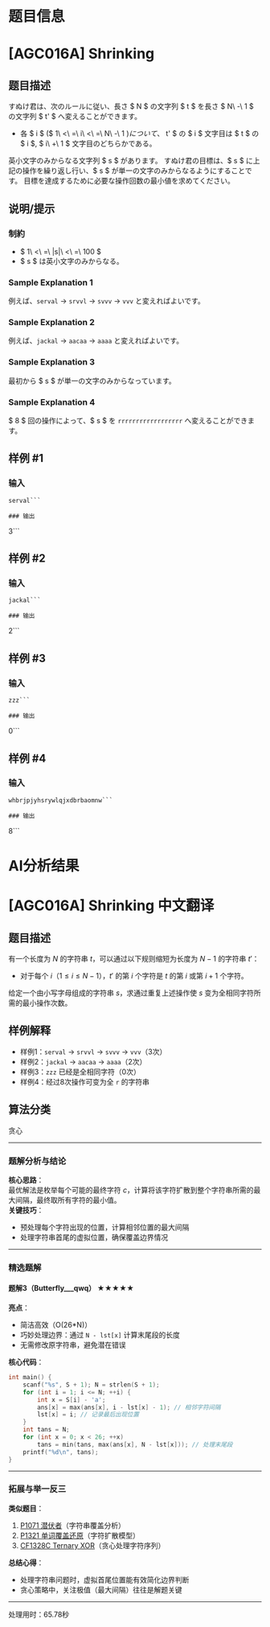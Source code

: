 # 题目信息

# [AGC016A] Shrinking

## 题目描述

[problemUrl]: https://atcoder.jp/contests/agc016/tasks/agc016_a

すぬけ君は、次のルールに従い、長さ $ N $ の文字列 $ t $ を長さ $ N\ -\ 1 $ の文字列 $ t' $ へ変えることができます。

- 各 $ i $ ($ 1\ <\ =\ i\ <\ =\ N\ -\ 1 $) について、$ t' $ の $ i $ 文字目は $ t $ の $ i $, $ i\ +\ 1 $ 文字目のどちらかである。

英小文字のみからなる文字列 $ s $ があります。 すぬけ君の目標は、$ s $ に上記の操作を繰り返し行い、$ s $ が単一の文字のみからなるようにすることです。 目標を達成するために必要な操作回数の最小値を求めてください。

## 说明/提示

### 制約

- $ 1\ <\ =\ |s|\ <\ =\ 100 $
- $ s $ は英小文字のみからなる。

### Sample Explanation 1

例えば、`serval` → `srvvl` → `svvv` → `vvv` と変えればよいです。

### Sample Explanation 2

例えば、`jackal` → `aacaa` → `aaaa` と変えればよいです。

### Sample Explanation 3

最初から $ s $ が単一の文字のみからなっています。

### Sample Explanation 4

$ 8 $ 回の操作によって、$ s $ を `rrrrrrrrrrrrrrrrrr` へ変えることができます。

## 样例 #1

### 输入

```
serval```

### 输出

```
3```

## 样例 #2

### 输入

```
jackal```

### 输出

```
2```

## 样例 #3

### 输入

```
zzz```

### 输出

```
0```

## 样例 #4

### 输入

```
whbrjpjyhsrywlqjxdbrbaomnw```

### 输出

```
8```

# AI分析结果



# [AGC016A] Shrinking 中文翻译

## 题目描述

有一个长度为 $N$ 的字符串 $t$，可以通过以下规则缩短为长度为 $N-1$ 的字符串 $t'$：
- 对于每个 $i$（$1 \leq i \leq N-1$），$t'$ 的第 $i$ 个字符是 $t$ 的第 $i$ 或第 $i+1$ 个字符。

给定一个由小写字母组成的字符串 $s$，求通过重复上述操作使 $s$ 变为全相同字符所需的最小操作次数。

## 样例解释
- 样例1：`serval` → `srvvl` → `svvv` → `vvv`（3次）
- 样例2：`jackal` → `aacaa` → `aaaa`（2次）
- 样例3：`zzz` 已经是全相同字符（0次）
- 样例4：经过8次操作可变为全 `r` 的字符串

## 算法分类
贪心

---

### 题解分析与结论
**核心思路**：  
最优解法是枚举每个可能的最终字符 $c$，计算将该字符扩散到整个字符串所需的最大间隔，最终取所有字符的最小值。  
**关键技巧**：  
- 预处理每个字符出现的位置，计算相邻位置的最大间隔
- 处理字符串首尾的虚拟位置，确保覆盖边界情况

---

### 精选题解
#### 题解3（Butterfly___qwq） ★★★★★  
**亮点**：  
- 简洁高效（O(26*N)）
- 巧妙处理边界：通过 `N - lst[x]` 计算末尾段的长度
- 无需修改原字符串，避免潜在错误  

**核心代码**：  
```cpp
int main() {
    scanf("%s", S + 1); N = strlen(S + 1);
    for (int i = 1; i <= N; ++i) {
        int x = S[i] - 'a';
        ans[x] = max(ans[x], i - lst[x] - 1); // 相邻字符间隔
        lst[x] = i; // 记录最后出现位置
    }
    int tans = N;
    for (int x = 0; x < 26; ++x)
        tans = min(tans, max(ans[x], N - lst[x])); // 处理末尾段
    printf("%d\n", tans);
}
```

---

### 拓展与举一反三
**类似题目**：  
1. [P1071 潜伏者](https://www.luogu.com.cn/problem/P1071)（字符串覆盖分析）
2. [P1321 单词覆盖还原](https://www.luogu.com.cn/problem/P1321)（字符扩散模型）
3. [CF1328C Ternary XOR](https://www.luogu.com.cn/problem/CF1328C)（贪心处理字符序列）

**总结心得**：  
- 处理字符串问题时，虚拟首尾位置能有效简化边界判断
- 贪心策略中，关注极值（最大间隔）往往是解题关键

---
处理用时：65.78秒